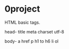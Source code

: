 # 0project
HTML basic tags.       


head-
  title
  meta charset utf-8
  

body- 
  a href
  p
  h1 to h6
  li
  ol
